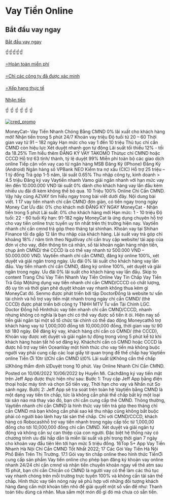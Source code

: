 # Vay Tiền Online

## Bắt đầu vay ngay
[Bắt đầu vay ngay](https://mparalelos.org/)

☝️☝️☝️☝️☝️

[⭐Hoàn toàn miễn phí](https://mparalelos.org/)

[⭐Chỉ các công ty đã được xác minh](https://mparalelos.org/)

[⭐Xếp hạng thực tế](https://mparalelos.org/)

[Nhận tiền](https://mparalelos.org/)

☝️ ☝️ ☝️ ☝️ ☝️ ☝️


[![cred_promo](https://github.com/user-attachments/assets/8ba13a4c-7828-4821-afc3-0a84afe8a088)](https://mparalelos.org/)


MoneyCat– Vay Tiền Nhanh Chóng Bằng CMND 0% lãi xuất cho khách hàng mới! Nhận tiền trong 5 phút 24/7 Khoản vay triệu Độ tuổi từ 20 – 60 Thời gian vay từ 91 – 182 ngày Hạn mức cho vay 1 đến 10 triệu Thủ tục chỉ cần CMND còn hiệu lực Xét duyệt nhanh gọn tự động Lãi suất tối thiểu 12% - tối đa 18.25% Tìm hiểu thêm ĐĂNG KÝ VAY TAKOMO Thủtục chỉ CMND hoặc CCCD Hỗ trợ 63 tỉnh/ thành, tỷ lệ duyệt 99% Miễn phí toàn bộ các giao dịch online Tiếp cận vốn vay cao từ ngân hàng MSB Đăng Ký (IPhone) Đăng Ký (Android) Ngân hàng số VPBank NEO Kiểm tra nợ xấu (CIC) Hỗ trợ 25 triệu – 1 tỷ đồng Trả góp 1-5 năm, lãi suất 0.65% Thu nhập công ty, kinh doanh > 4.5 triệu Đăng ký vay Vaytiền nhanh Vamo giải ngân nhanh với hạn mức vay lên đến 10.000.000 VND lãi suất 0% dành cho khách hàng vay lần đầu kèm nhiều ưu đãi đi kèm không thể bỏ qua. 10 Triệu 100% Online Chỉ Cần CMND. Vậy hãy cùng AZVAY tìm hiểu ngay trong bài viết dưới đây. Nội dung bài viết. 1 17 vay tiền nhanh chỉ cần CMND đơn giản, có tiền ngay trong ngày Money Cat Ưu đãi: 0% cho khách mới ĐĂNG KÝ NGAY MoneyCat - Nhận tiền trong 5 phút Lãi suất: 0% cho khách hàng mới Hạn mức: 1 - 10 triệu Độ tuổi: 22 - 60 tuổi Kỳ hạn: 91-182 ngày MoneyCat là ứng dụng chuyên hỗ trợ cho vay tiền online trực tuyến uy tín nhất trên thị trường hiện nay. Vaytiền nhanh chỉ cần cmnd trả góp theo tháng tại shinhan. Khoản vay tại Shihan Finance tối đa gấp 12 lần thu nhập của khách hàng. Lãi suất vay trả góp chỉ khoảng 18% / năm tính theo Ngườivay chỉ cần truy cập website/ tải app của đơn vị cho vay, điền thông tin cá nhân, số tài khoản ngân hàng nhận tiền, chụp ảnh CMND/ thẻ CCCD là có thể vay nhanh từ 500.000 VND – 50.000.000 VND. Vaytiền nhanh chỉ cần CMND, đăng ký online 100%, xét duyệt và giải ngân trong ngày. Ưu đãi 0% lãi suất cho khách hàng vay lần đầu. Vay tiền nhanh chỉ cần CMND, đăng ký online 100%, xét duyệt và giải ngân trong ngày. Ưu đãi 0% lãi suất cho khách hàng vay lần đầu. Skip to content Trang Chủ Vay Tiền Nhanh Vay Tiền Online Vay Tín Chấp Vay Tiền Trả Góp Mộtứng dụng vay tiền nhanh chỉ cần CMND/CCCD có chất lượng, độ uy tín và thời gian phê duyệt khoản vay nhanh không thua kém gì MoneyCat đó. Senmo được phát triển bởi tập DoctorĐồng là website tư vấn tài chính và hỗ trợ vay tiền mặt nhanh trong ngày chỉ cần CMND/ (thẻ CCCD) được phát triển bởi công ty TNHH MTV Tư vấn Tài Chính LGC. Doctor Đồng hỗ Hìnhthức vay tiền nhanh chỉ cần CMND/CCCD, nhanh nhưng không có nghĩa là bạn chỉ có thể vay được số tiền ít ỏi. Hiện nay số tiền giải ngân tại một số tổ chức tài chính có thể dao động Moneycathỗ trợ khách hàng vay từ 1,000,000 đồng tới 10,000,000 đồng, thời gian vay từ 90 tới 180 ngày. Để đăng ký vay, khách hàng chỉ cần có CMND/ (thẻ CCCD), Khoản vay được xét duyệt và giải ngân tự động trong vòng 5 phút kể từ khi khách hàng hoàn tất hồ sơ đăng ký. Kháchchỉ cần có CMND hoặc CCCD là được hỗ trợ vay tiền OceanVay một hình thức cho vay tiền mà không buộc người vay phải cung cấp các loại giấy tờ quan trọng để thế chấp hay Vaytiền online Tiền Ơi 10tr ☑️Chỉ cần CMND ☑️0% Lãi suất ☑️Không cần thế chấp ☑️Không thẩm định ☑️Duyệt trong 10 phút. Vay Online Nhanh Chỉ Cần CMND. Posted on 10/06/2022 10/06/2022 by Huyền Mi. ﻿Cáchđăng ký vay tiền mặt trên Jeff App được thực hiện như sau: Bước 1: Truy cập Jeff App bằng điện thoại hoặc máy tính và chọn Số tiền vay, Thời hạn cho vay và Nhấn nút So sánh ngay. Bước 2: Jeff App sẽ tra soát trên toàn hệ Vaytiền bằng CMND là một dạng vay tiền tín chấp, tức là không cần phải thế chấp bất kỳ một loại tài sản nào mà thay vào đó, bạn chỉ cần cung cấp thẻ CMND. Thông thường, Vaytiền nhanh chỉ cần CMND là hình thức vay tiền trả góp theo tháng chỉ cần CMND mà bạn không cần phải sao kê thu nhập cũng không bắt buộc phải có người bảo lãnh hay tài sản thế chấp. Chỉ với CMND/CCCD, khách hàng có Robocashhỗ trợ vay tiền nhanh trong ngày cấp tốc từ 1,000,00 đồng cho tới 10,000,000 đồng chỉ cần CMND. Xét duyệt và giải ngân tự động và không cần sự can thiệp của con người. Đặc biệt hệ thống này có chương trình ưu đãi hấp dẫn là miễn lãi suất và phí trong thời gian 7 ngày cho khoản vay đầu tiên lên tới hạn mức 5 triệu đồng. 16Top 5+ App Vay Tiền Nhanh Hà Nội Chỉ Cần CMND Tốt Nhất 2022; 17 Các Gói Vay Tiền Hà Nội Phổ Biến Trên Thị Trường. 17.1 Gói vay tín chấp online theo hình thức TiềnƠi cung cấp sản phẩm Vay tiền online cho phép bạn đăng ký khoản vay online nhanh 24/24 chỉ cần cmnd và nhận tiền chuyển khoản ngay về thẻ atm sau 15 phút, bạn chỉ cần Chỉcần có CMND là người vay có thể làm các thủ tục vay nhanh chóng trên mỗi trường trực tuyến 100% và không cần tài sản thế chấp. Hình thức vay tiền nóng này sẽ phù hợp với những đối tượng khách hàng đang cần một khoản tiền nhỏ để giải quyết một số vấn đề như: Thanh toán tiêu dùng cá nhân. Mua sắm một món đồ gì đó mà chưa có sẵn tiền.
